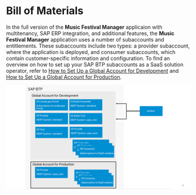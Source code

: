 # Bill of Materials
In the full version of the **Music Festival Manager** applicaion with multitenancy, SAP ERP integration, and additional features, the **Music Festival Manager** application  uses a number of subaccounts and entitlements.
These subaccounts include two types: a provider subaccount, where the application is deployed, and consumer subaccounts, which contain customer-specific information and configuration.
To find an overview on how to set up your SAP BTP subaccounts as a SaaS solution operator, refer to [How to Set Up a Global Account for Development](https://help.sap.com/docs/btp/sap-business-technology-platform/prepare#set-up-a-global-account-for-development) and [How to Set Up a Global Account for Production](https://help.sap.com/docs/btp/sap-business-technology-platform/prepare#set-up-a-global-account-for-production).

<img src="./images/60_global_account_set_up.png"/> 
